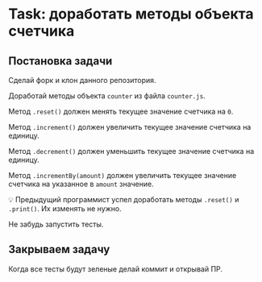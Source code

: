 # Task: доработать методы объекта счетчика

## Постановка задачи

Сделай форк и клон данного репозитория.

Доработай методы объекта `counter` из файла `counter.js`. 

Метод `.reset()` должен менять текущее значение счетчика на `0`.

Метод `.increment()` должен увеличить текущее значение счетчика на единицу.

Метод `.decrement()` должен уменьшить текущее значение счетчика на единицу.

Метод `.incrementBy(amount)` должен увеличить текущее значение счетчика на указанное в `amount` значение.

💡 Предыдущий программист успел доработать методы `.reset()` и `.print()`. Их изменять не нужно.

Не забудь запустить тесты.

## Закрываем задачу

Когда все тесты будут зеленые делай коммит и открывай ПР.
